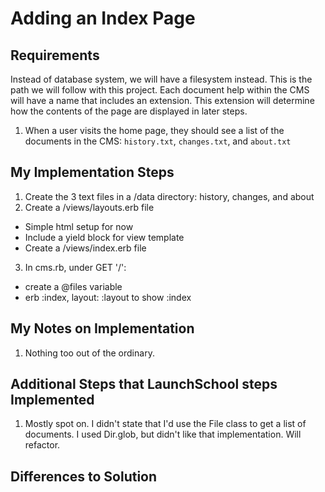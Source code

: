 # Adding an Index Page

## Requirements

Instead of database system, we will have a filesystem instead. This is the path we will follow with this project. Each document help within the CMS will have a name that includes an extension. This extension will determine how the contents of the page are displayed in later steps.

1. When a user visits the home page, they should see a list of the documents in the CMS: `history.txt`, `changes.txt`, and `about.txt`

## My Implementation Steps

1. Create the 3 text files in a /data directory: history, changes, and about
2. Create a /views/layouts.erb file
  - Simple html setup for now
  - Include a yield block for view template
  - Create a /views/index.erb file
3. In cms.rb, under GET '/':
  - create a @files variable
  - erb :index, layout: :layout to show :index

## My Notes on Implementation

1. Nothing too out of the ordinary.

## Additional Steps that LaunchSchool steps Implemented

1. Mostly spot on. I didn't state that I'd use the File class to get a list of documents. I used Dir.glob, but didn't like that implementation. Will refactor.

## Differences to Solution

